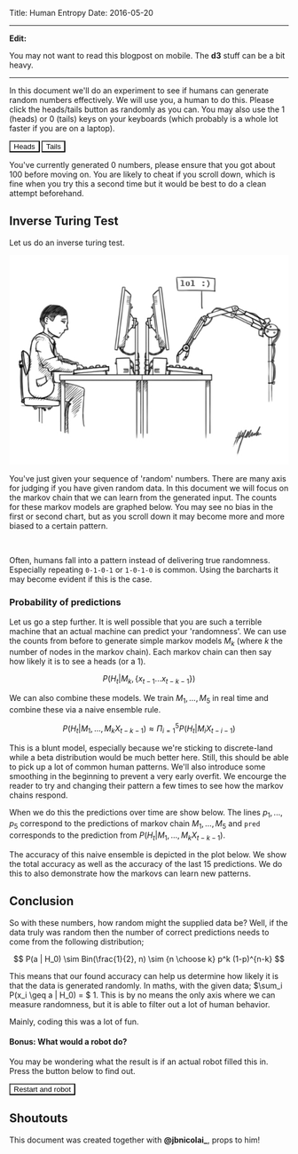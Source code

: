 Title: Human Entropy
Date: 2016-05-20

<link rel="stylesheet" type="text/css" href="/theme/css/c3.css"></link>
<style>
  button.btn{
    background-color: white;
    border-color: black;
  }
</style>
<script src="/theme/js/d3.min.js"></script>
<script src="/theme/js/c3.js"></script>
<script src="/theme/js/redux.js"></script>
<script src="/theme/js/lazy.js"></script>
<script src="/theme/js/lodash.js"></script>
<hr>

**Edit:**

You may not want to read this blogpost on mobile. The **d3** stuff can be a bit heavy.</blockquote>

<hr>

In this document we'll do an experiment to see if humans can generate random numbers effectively. We will use you, a human to do this. Please click the heads/tails button as randomly as you can. You may also use the 1 (heads) or 0 (tails) keys on your keyboards (which probably is a whole lot faster if you are on a laptop).

<div id="chart"></div>

<button class="btn btn-default btn-block btn-lg" id="heads">Heads</button>
<button class="btn btn-block btn-lg" id="tails">Tails</button>

You've currently generated <span class="num_items">0</span> numbers, please ensure that you got about 100 before moving on. You are likely to cheat if you scroll down, which is fine when you try this a second time but it would be best to do a clean attempt beforehand.

## Inverse Turing Test

Let us do an inverse turing test.

![](/theme/images/turing.jpg)

You've just given your sequence of 'random' numbers. There are many axis for judging if you have given random data. In this document we will focus on the markov chain that we can learn from the generated input. The counts for these markov models are graphed below. You may see no bias in the first or second chart, but as you scroll down it may become more and more biased to a certain pattern.

<div id="container"></div>

<br>

Often, humans fall into a pattern instead of delivering true randomness. Especially repeating `0-1-0-1` or `1-0-1-0` is common. Using the barcharts it may become evident if this is the case. 

<h3>Probability of predictions</h3>

Let us go a step further. It is well possible that you are such a terrible machine that an actual machine can predict your 'randomness'. We can use the counts from before to generate simple markov models $M_k$ (where $k$ the number of nodes in the markov chain). Each markov chain can then say how likely it is to see a heads (or a 1).

$$ P(H_t | M_k,  \{x_{t-1} ... x_{t-k-1}\}) $$

We can also combine these models. We train $M_1,...,M_5$ in real time and combine these via a naive ensemble rule.

$$ P(H_t | M_1,...,M_k X_{t-k-1}) \approx \Pi_{i=1}^5 P(H_t | M_i X_{t-i-1}) $$

This is a blunt model, especially because we're sticking to discrete-land while a beta distribution would be much better here. Still, this should be able to pick up a lot of common human patterns. We'll also introduce some smoothing in the beginning to prevent a very early overfit. We encourge the reader to try and changing their pattern a few times to see how the markov chains respond. 

When we do this the predictions over time are show below. The lines $p_1, ..., p_5$ correspond to the predictions of markov chain $M_1,...,M_5$ and `pred` corresponds to the prediction from $P(H_t | M_1,...,M_k X_{t-k-1})$. 

<div id="preds"></div>

The accuracy of this naive ensemble is depicted in the plot below. We show the total accuracy as well as the accuracy of the last 15 predictions. We do this to also demonstrate how the markovs can learn new patterns.

<div id="acc"></div>

## Conclusion

So with these numbers, how random might the supplied data be? Well, if the data truly was random then the number of correct predictions needs to come from the following distribution;

$$ P(a | H_0) \sim Bin(\frac{1}{2}, n) \sim {n \choose k} p^k (1-p)^{n-k} $$

This means that our found accuracy can help us determine how likely it is that the data is generated randomly. In maths, with the given data; $\sum_i P(x_i \geq a | H_0) = $ <span class="metric">1</span>. This is by no means the only axis where we can measure randomness, but it is able to filter out a lot of human behavior. 

Mainly, coding this was a lot of fun. 

#### Bonus: What would a robot do?

You may be wondering what the result is if an actual robot filled this in. Press the button below to find out.

<button class="btn btn-block btn-lg" id="robot-go">Restart and robot</button>

## Shoutouts

This document was created together with **@jbnicolai_**, props to him!

<script>
function counter(state, action) {
  state = state || [];
  switch (action.type) {
    case '0':
      state.push(0)
      return state
    case '1':
      state.push(1)
      return state
    case 'reset':
      return []
    default:
      return state;
  }
};

function predictor(state, action) {
  state = state || [];
  switch (action.type){
    case 'predict':
      res = state.pop()
      var totalCorrect = d3.sum(state.map(function(d){return d.correct}))
      var len = state.length
      var lag = 15
      var currentState = state.slice(Math.max(len - lag, 0))
      var recentCorrect = d3.sum(currentState.map(function(d){return d.correct}))
      if (res) {
        res['v'] = _.last(rawInputStore.getState())
        res['correct'] = res['v'] == Math.round(res['pred'])
        res['cumacc'] = (totalCorrect + res['correct'])/(state.length + 1)
        res['curacc'] = (recentCorrect + res['correct'])/(currentState.length + 1)
        state.push(res)
      }
      state.push(predictCurrent())
      return state
    case 'reset':
      return []
    default:
      return state
  }
}

var createStore = Redux.createStore;
var rawInputStore = createStore(counter);
var predictionStore = createStore(predictor);

function calcAllPairs(len){
  var args = [ len > 0 ? ["1", "0"] : []]
  for (var i = 0; i < len - 1; i++) {
    args.push([",1", ",0"]);
  }

  var base = _.reduce(args, function(a,b){
    return _.flatten(_.map(a, function(x){
      return _.map(b, function(y){
        return x.concat([y]);
      });
    }), true);
  }, [[]]);

  return base.map(function(d){ return [d, 0]})
}

var NUM_CHARTS = 5
var PAIRS = d3.range(NUM_CHARTS + 1).map(calcAllPairs)
  .map(function(d){return _.object(d)})

var render = function(){
  d3.select('.num_items').text(rawInputStore.getState().length);
};

var markov = function(rank){
  return Lazy(rawInputStore.getState())
  .consecutive(rank)
  .countBy(function(d){return d})
  .toArray()
}

var lastFlips = function(n){
  return Lazy(rawInputStore.getState()).last(n).toArray()
}

var prob = function(rank, outcome){
  outcome = outcome || '1'
  var lastF = lastFlips(rank - 1)
  var past = lastF.join(',')
  var mk = markov(rank)
  var nextProbs = _.object(_.filter(mk, function(d){return d[0].indexOf(past) == 0}))
  var res = _.pick(nextProbs, function(v, k){
    return _.endsWith(k, outcome)
  })
  var outcomeP = 5 + (nextProbs[lastF.concat([outcome]).join(',')] || 0)
  var notOutcomeP = 5 + (nextProbs[lastF.concat([outcome == '0' ? '1' : '0'].join(','))] || 0)
  return outcomeP / (outcomeP + notOutcomeP)
}

var predictCurrent = function(){
  res = {
    'i' : rawInputStore.getState().length,
    'p1': prob(1),
    'p2': prob(2),
    'p3': prob(3),
    'p4': prob(4),
    'p5': prob(5)
  }
  l1 = res['p1'] * res['p2'] * res['p3'] * res['p4'] * res['p5']
  l0 = (1- res['p1']) * (1- res['p2']) * (1- res['p3']) * (1- res['p4']) * (1- res['p5'])
  res['pred'] = l1/(l0 + l1)
  return res
}

var getData = function(rank){
  var state_map = PAIRS[rank]
  if(rawInputStore.getState().length > rank){
    state_map = _.extend({}, state_map, _.object(markov(rank)))
  }

  var mk = Object.keys(state_map).map(
    function(k){return [k, state_map[k]]}
  )
  var sum = _.reduce(mk, function(x,y){return x + y[1]}, 0) || 1
  return _.sortBy(mk.map(function(d){return {'pattern': d[0], 'freq': d[1]/sum}}), 'pattern')
}


rawInputStore.subscribe(render);
rawInputStore.subscribe(markov);
rawInputStore.subscribe(function(){ predictionStore.dispatch({type: 'predict'}) } );

render();

d3.select("body").on("keydown", function(){
  var type = ({ 49: '1', 48: '0'})[d3.event.keyCode]
  if (type) {
    rawInputStore.dispatch({'type': type})
  }
})

d3.select("button#heads").on("click", function(){
    rawInputStore.dispatch({ type: '1' });
})

d3.select("button#tails").on("click", function(){
    rawInputStore.dispatch({ type: '0' });
})

d3.select("button#robot-go").on("click", function(){
  var count = 100
  rawInputStore.dispatch({type: 'reset'})
  predictionStore.dispatch({type: 'reset'})
  var tick = function(){
    count--;
    rawInputStore.dispatch({ type: Math.random() < 0.5 ? '1' : '0' });
    if (count > 0) {
      setTimeout(tick, 10)
    }
  }

  tick();
})

var genHist = function(cssLoc, rank){
  return c3.generate({
    bindto: cssLoc,
    data: {
      json: getData(rank),
      keys: {
        x: 'pattern',
        value: ['freq'],
      },
      type: 'bar'
    },
    axis: {
      x: {
        type: 'category'
      }
    },
    bar:{
      width:{
        ratio: 0.9
      }
    },
    size: {
      height: 200
    },
    transition: {
      duration: 250
    },
    legend: {
      show: false
    }
  });
}

var genChart = function(cssLoc, colnames, height){
  return c3.generate({
    bindto: cssLoc,
    data: {
      json: predictionStore.getState(),
      keys: {
        x: 'i',
        value: colnames,
      },
    },
    point:{
      show: false
    },
    size: {
      height: height || 400
    },
    transition: {
      duration: 250
    },
    axis: {
      y:{
        min:0,
        max:1
      }
    }
  });
}

var predChart = genChart("#preds", ['p1', 'p2', 'p3', 'p4', 'p5', 'pred'])
var accChart = genChart("#acc", ['cumacc', 'curacc'], 200)

predictionStore.subscribe(_.throttle(function () {
  var state = predictionStore.getState();
  predChart.load({'json': state, keys: {  x: 'i', value: ['p1', 'p2', 'p3', 'p4', 'p5', 'pred'] } });
  accChart.load({'json': state, keys: {  x: 'i', value: ['cumacc', 'curacc'] } });
}, 250, {leading: true}))

var initCharts = function(num){
  for (var i = 1; i <= num; i++) {
    d3.select('#container')
      .append('h5').text('Counts, Markov chainsize = ' + i).append('br')

    var newDiv = d3.select('#container').append('div').attr('id', 'markov' + i)
    !function (i) {
      setTimeout(function () {
        var chart = genHist('#markov' + i, i)
        rawInputStore.subscribe(_.throttle(function(){
          chart.load({'json': getData(i), keys: {x: 'pattern', value: ['freq']} })},
          250,
          { leading: true}));
      })
    }(i);
  }
}

initCharts(NUM_CHARTS)

var choose = function(n, k){
    if(k == 0){
      return 1
    }
    return (n * choose(n - 1, k - 1)) / k
}

var accLikelihood = function(numCorrect, numGenerated){
  var probs = d3.range(numCorrect, numGenerated+1)
    .map(function(d,i,l){return choose(numGenerated, d) * Math.pow(0.5, numGenerated)})
  return d3.sum(probs)
}

predictionStore.subscribe(function(){
  var accValues = predictionStore.getState().map(function(d){return d.correct})
  var metric = accLikelihood(d3.sum(accValues), Math.max(1, accValues.length - 1))
  d3.select('span.metric').text(d3.round(metric, 8))
})
</script>
